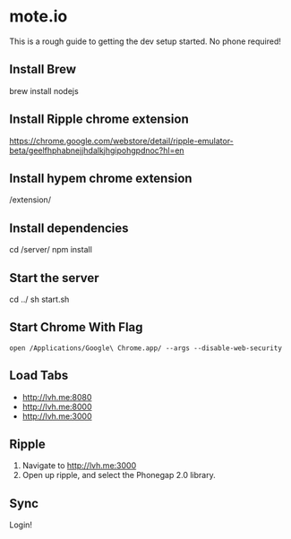 # mote.io

This is a rough guide to getting the dev setup started. No phone required!

## Install Brew

brew install nodejs

## Install Ripple chrome extension

https://chrome.google.com/webstore/detail/ripple-emulator-beta/geelfhphabnejjhdalkjhgipohgpdnoc?hl=en

## Install hypem chrome extension

/extension/

## Install dependencies

cd /server/
npm install

## Start the server

cd ../
sh start.sh

## Start Chrome With Flag

    open /Applications/Google\ Chrome.app/ --args --disable-web-security

## Load Tabs

* http://lvh.me:8080
* http://lvh.me:8000
* http://lvh.me:3000

## Ripple

1. Navigate to http://lvh.me:3000
2. Open up ripple, and select the Phonegap 2.0 library.

## Sync

Login!

